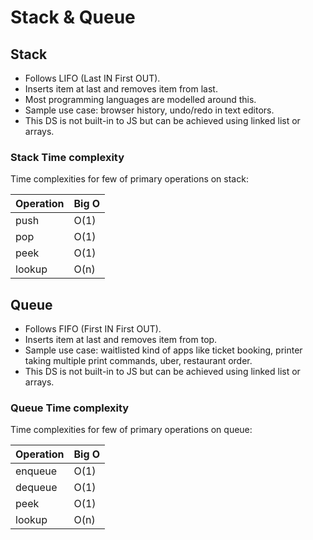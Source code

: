 # Stack & Queue

## Stack

- Follows LIFO (Last IN First OUT).
- Inserts item at last and removes item from last.
- Most programming languages are modelled around this.
- Sample use case: browser history, undo/redo in text editors.
- This DS is not built-in to JS but can be achieved using linked list or arrays.

### Stack Time complexity

Time complexities for few of primary operations on stack:

| Operation | Big O |
| --------- | ----- |
| push      | O(1)  |
| pop       | O(1)  |
| peek      | O(1)  |
| lookup    | O(n)  |

## Queue

- Follows FIFO (First IN First OUT).
- Inserts item at last and removes item from top.
- Sample use case: waitlisted kind of apps like ticket booking, printer taking multiple print commands, uber, restaurant order.
- This DS is not built-in to JS but can be achieved using linked list or arrays.

### Queue Time complexity

Time complexities for few of primary operations on queue:

| Operation | Big O |
| --------- | ----- |
| enqueue   | O(1)  |
| dequeue   | O(1)  |
| peek      | O(1)  |
| lookup    | O(n)  |
